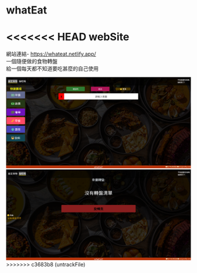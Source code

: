 # whatEat
<<<<<<< HEAD
webSite
=======

網站連結- https://whateat.netlify.app/<br>
一個隨便做的食物轉盤<br>
給一個每天都不知道要吃甚麼的自己使用<br>

<img src="./images/screen1.png" alt="網頁圖片">
<img src="./images/screen2.png" alt="網頁圖片">
>>>>>>> c3683b8 (untrackFile)
